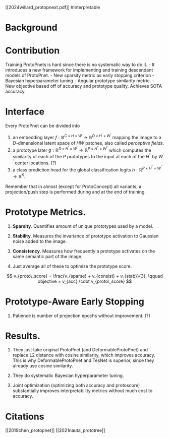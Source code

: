 [[2024willard_protopnext.pdf]]
#interpretable 
# Background

# Contribution

   Training ProtoPnets is hard since there is no systematic way to do it. 
     - It introduces a new framework for implementing and training descendant models of ProtoPnet. 
     - New sparsity metric as early stopping criterion
     - Bayesian hyperparameter tuning 
     - Angular prototype similarity metric. 
     - New objective based off of accuracy and prototype quality. 
   Achieves SOTA accuracy. 

# Interface

Every ProtoPnet can be divided into  
1. an embedding layer $f: \mathbb{R}^{C \times H \times W} \to \mathbb{R}^{D \times H^\prime \times W^\prime}$ mapping the image to a $D$-dimensional latent space of $HW$ patches, also called *perceptive fields*. 
2. a prototype later $g: \mathbb{R}^{D \times H^\prime \times W^\prime} \to \mathbb{R}^{P \times H^{\prime\prime} \times W^{\prime\prime}}$ which computes the similarity of each of the $P$ prototypes to the input at each of the $H^{\prime\prime}$ by $W^{\prime\prime}$ center locations. (?)
3. a class prediction head for the global classification logits $h: \mathbb{R}^{P \times H^{\prime\prime} \times W^{\prime\prime}} \to \mathbb{R}^K$. 
    
Remember that in almost (except for ProtoConcept) all variants, a projection/push step is performed during and at the end of training. 

# Prototype Metrics. 

   1. **Sparsity**. Quantifies amount of unique prototypes used by a model. 

   2. **Stability**. Measures the invariance of prototype activation to Gaussian noise added to the image. 

   3.  **Consistency**. Measures how frequently a prototype activates on the same semantic part of the image. 

   4. Just average all of these to optimize the prototype score. 

   $$
        v_{proto\_score} = \frac{v_{sparse} + v_{consist} + v_{stab}}{3}, \qquad objective = v_{acc} \cdot v_{proto\_score}
   $$

# Prototype-Aware Early Stopping 

   1. Patience is number of projection epochs without improvement. (?) 

# Results. 

   1. They just take original ProtoPnet (and DeformableProtoPnet) and replace L2 distance with cosine similarity, which improves accuracy. This is why DeformableProtoPnet and TesNet is superior, since they already use cosine similarity. 

   2. They do systematic Bayesian hyperparameter tuning. 

   3. Joint optimization (optimizing both accuracy and protoscore) substantially improves interpretability metrics without much cost to accuracy. 

# Citations
[[2019chen_protopnet]]
[[2021nauta_prototree]]
